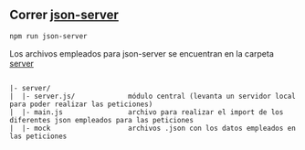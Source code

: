 
## Correr [json-server](https://github.com/typicode/json-server)

```bash
npm run json-server
```

Los archivos empleados para json-server se encuentran en la carpeta [server](server/)

```

|- server/                   
|  |- server.js/             módulo central (levanta un servidor local para poder realizar las peticiones)
|  |- main.js                archivo para realizar el import de los diferentes json empleados para las peticiones
|  |- mock                   archivos .json con los datos empleados en las peticiones
```